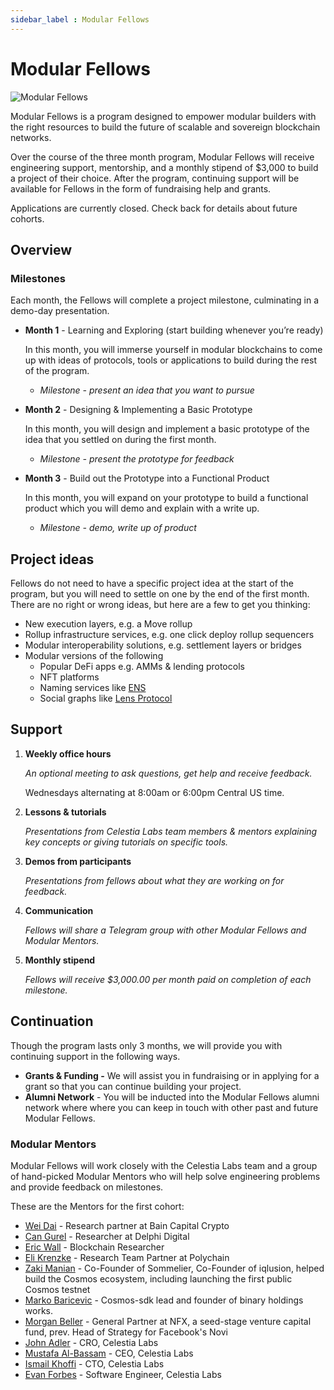 ```yaml
---
sidebar_label : Modular Fellows
---
```


# Modular Fellows

![Modular Fellows](/img/modular_fellows.jpg)

Modular Fellows is a program designed to empower modular builders with the
right resources to build the future of scalable and sovereign blockchain networks.

Over the course of the three month program, Modular Fellows will receive engineering
support, mentorship, and a monthly stipend of $3,000 to build a project of their
choice. After the program, continuing support will be available for Fellows in the
form of fundraising help and grants.

Applications are currently closed. Check back for details about future cohorts.

## Overview

### Milestones

Each month, the Fellows will complete a project milestone, culminating in a
demo-day presentation.

- **Month 1** - Learning and Exploring (start building whenever you’re ready)

  In this month, you will immerse yourself in modular blockchains to come up
with ideas of protocols, tools or applications to build during the rest
of the program.

  - *Milestone - present an idea that you want to pursue*

- **Month 2** - Designing & Implementing a Basic Prototype

  In this month, you will design and implement a basic prototype of the
idea that you settled on during the first month.

  - *Milestone - present the prototype for feedback*

- **Month 3** - Build out the Prototype into a Functional Product

  In this month, you will expand on your prototype to build a functional
product which you will demo and explain with a write up.

  - *Milestone - demo, write up of product*

## Project ideas

Fellows do not need to have a specific project idea at the start of the program,
but you will need to settle on one by the end of the first month. There are no
right or wrong ideas, but here are a few to get you thinking:

- New execution layers, e.g. a Move rollup
- Rollup infrastructure services, e.g. one click deploy rollup sequencers
- Modular interoperability solutions, e.g. settlement layers or bridges
- Modular versions of the following
  - Popular DeFi apps e.g. AMMs & lending protocols
  - NFT platforms
  - Naming services like [ENS](https://etherscan.io/token/0xC18360217D8F7Ab5e7c516566761Ea12Ce7F9D72#code)
  - Social graphs like [Lens Protocol](https://lens.xyz/)

## Support

1. **Weekly office hours**

    *An optional meeting to ask questions, get help and receive feedback.*

    Wednesdays alternating at 8:00am or 6:00pm Central US time.

2. **Lessons & tutorials**

    *Presentations from Celestia Labs team members & mentors explaining key
    concepts or giving tutorials on specific tools.*

3. **Demos from participants**
  
    *Presentations from fellows about what they are working on for feedback.*

4. **Communication**

    *Fellows will share a Telegram group with other Modular Fellows and Modular Mentors.*

5. **Monthly stipend**

    *Fellows will receive $3,000.00 per month paid on completion of each milestone.*

## Continuation

Though the program lasts only 3 months, we will provide you with continuing
support in the following ways.

- **Grants & Funding -** We will assist you in fundraising or in applying for a
  grant so that you can continue building your project.
- **Alumni Network** - You will be inducted into the Modular Fellows alumni network
  where where you can keep in touch with other past and future Modular Fellows.

### Modular Mentors

Modular Fellows will work closely with the Celestia Labs team and a group of
hand-picked Modular Mentors who will help solve engineering problems and provide
feedback on milestones.

These are the Mentors for the first cohort:

- [Wei Dai](https://twitter.com/_weidai) - Research partner at Bain Capital Crypto
- [Can Gurel](https://twitter.com/CannnGurel) - Researcher at Delphi Digital
- [Eric Wall](https://twitter.com/ercwl) - Blockchain Researcher
- [Eli Krenzke](https://twitter.com/eKRENZKE) - Research Team Partner at Polychain
- [Zaki Manian](https://twitter.com/zmanian) - Co-Founder of Sommelier, Co-Founder
  of iqlusion, helped build the Cosmos ecosystem, including launching the first
  public Cosmos testnet
- [Marko Baricevic](https://twitter.com/mark0baricevic) - Cosmos-sdk lead and
  founder of binary holdings works.
- [Morgan Beller](https://twitter.com/beller) - General Partner at NFX, a seed-stage
  venture capital fund, prev. Head of Strategy for Facebook's Novi
- [John Adler](https://twitter.com/jadler0) - CRO, Celestia Labs
- [Mustafa Al-Bassam](https://twitter.com/musalbas) - CEO, Celestia Labs
- [Ismail Khoffi](https://twitter.com/KreuzUQuer) - CTO, Celestia Labs
- [Evan Forbes](https://twitter.com/evansforbes) - Software Engineer, Celestia Labs

